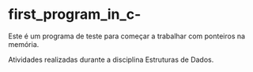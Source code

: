 # first_program_in_c-

Este é um programa de teste para começar a trabalhar com ponteiros na memória. 

Atividades realizadas durante a disciplina Estruturas de Dados. 
